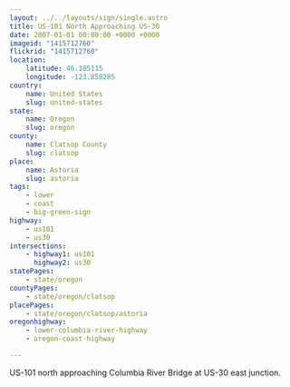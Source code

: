 ```yaml
---
layout: ../../layouts/sign/single.astro
title: US-101 North Approaching US-30
date: 2007-01-01 00:00:00 +0000 +0000
imageid: "1415712760"
flickrid: "1415712760"
location:
    latitude: 46.185115
    longitude: -123.858285
country:
    name: United States
    slug: united-states
state:
    name: Oregon
    slug: oregon
county:
    name: Clatsop County
    slug: clatsop
place:
    name: Astoria
    slug: astoria
tags:
    - lower
    - coast
    - big-green-sign
highway:
    - us101
    - us30
intersections:
    - highway1: us101
      highway2: us30
statePages:
    - state/oregon
countyPages:
    - state/oregon/clatsop
placePages:
    - state/oregon/clatsop/astoria
oregonhighway:
    - lower-columbia-river-highway
    - oregon-coast-highway

---
```

US-101 north approaching Columbia River Bridge at US-30 east junction.